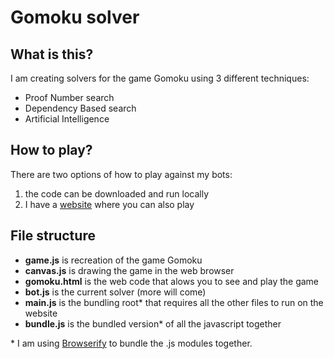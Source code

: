 # Gomoku solver

## What is this?
I am creating solvers for the game Gomoku using 3 different techniques:
- Proof Number search
- Dependency Based search
- Artificial Intelligence

## How to play?
There are two options of how to play against my bots:
1. the code can be downloaded and run locally
2. I have a [website](https://smnd.sk/yeti/gomoku) where you can also play

## File structure
- **game.js** is recreation of the game Gomoku
- **canvas.js** is drawing the game in the web browser
- **gomoku.html** is the web code that alows you to see and play the game
- **bot.js** is the current solver (more will come)
- **main.js** is the bundling root* that requires all the other files to run on the website
- **bundle.js** is the bundled version* of all the javascript together

\* I am using [Browserify](https://github.com/browserify/browserify) to bundle the .js modules together.